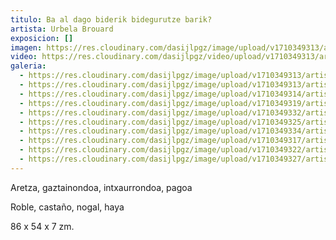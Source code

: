 ```yaml
---
titulo: Ba al dago biderik bidegurutze barik?
artista: Urbela Brouard
exposicion: []
imagen: https://res.cloudinary.com/dasijlpgz/image/upload/v1710349313/artistas/Urbela/Ba%20al%20dago%20biderik%20bidegurutze%20barik/P1090172.jpg
video: https://res.cloudinary.com/dasijlpgz/video/upload/v1710349313/artistas/Urbela/Ba%20al%20dago%20biderik%20bidegurutze%20barik/obra1.mp4
galeria:
  - https://res.cloudinary.com/dasijlpgz/image/upload/v1710349313/artistas/Urbela/Ba%20al%20dago%20biderik%20bidegurutze%20barik/P1090172.jpg
  - https://res.cloudinary.com/dasijlpgz/image/upload/v1710349313/artistas/Urbela/Ba%20al%20dago%20biderik%20bidegurutze%20barik/P1090174.jpg
  - https://res.cloudinary.com/dasijlpgz/image/upload/v1710349314/artistas/Urbela/Ba%20al%20dago%20biderik%20bidegurutze%20barik/P1090176.jpg
  - https://res.cloudinary.com/dasijlpgz/image/upload/v1710349319/artistas/Urbela/Ba%20al%20dago%20biderik%20bidegurutze%20barik/P1090181.jpg
  - https://res.cloudinary.com/dasijlpgz/image/upload/v1710349332/artistas/Urbela/Ba%20al%20dago%20biderik%20bidegurutze%20barik/P1090189.jpg
  - https://res.cloudinary.com/dasijlpgz/image/upload/v1710349325/artistas/Urbela/Ba%20al%20dago%20biderik%20bidegurutze%20barik/P1090184.jpg
  - https://res.cloudinary.com/dasijlpgz/image/upload/v1710349334/artistas/Urbela/Ba%20al%20dago%20biderik%20bidegurutze%20barik/P1090190.jpg
  - https://res.cloudinary.com/dasijlpgz/image/upload/v1710349317/artistas/Urbela/Ba%20al%20dago%20biderik%20bidegurutze%20barik/P1090178.jpg
  - https://res.cloudinary.com/dasijlpgz/image/upload/v1710349322/artistas/Urbela/Ba%20al%20dago%20biderik%20bidegurutze%20barik/P1090182.jpg
  - https://res.cloudinary.com/dasijlpgz/image/upload/v1710349327/artistas/Urbela/Ba%20al%20dago%20biderik%20bidegurutze%20barik/P1090187.jpg
---
```

Aretza, gaztainondoa, intxaurrondoa, pagoa

Roble, castaño, nogal, haya

86 x 54 x 7 zm.
